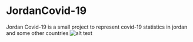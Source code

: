 # JordanCovid-19
Jordan Covid-19 is a small project to represent covid-19 statistics in jordan and some other countries
![alt text](https://drive.google.com/file/d/1wCzT9mmAOUpwe43aGEVU1cV7doJLFuud/view)
